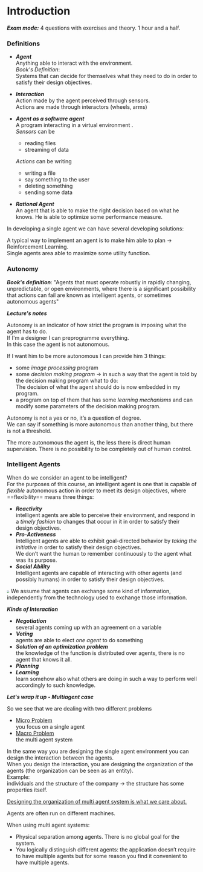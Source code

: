 # Introduction

***Exam mode:*** 4 questions with exercises and theory. 1 hour and a half.

### Definitions

- ***Agent***  
  Anything able to interact with the environment.  
  *Book's Definition*:  
  Systems that can decide for themselves what they need to do in order to satisfy their design objectives.

- ***Interaction***  
  Action made by the agent perceived through sensors.  
  Actions are made through interactors (wheels, arms)

- ***Agent as a software agent***  
  A program interacting in a virtual environment .  
  *Sensors* can be 

  - reading files
  - streaming of data

  *Actions* can be writing

  - writing a file
  - say something to the user
  - deleting something
  - sending some data

- ***Rational Agent***   
  An agent that is able to make the right decision based on what he knows.  He is able to optimize some performance measure.    

In developing a single agent we can have several developing solutions:

A typical way to implement an agent is to make him able to plan $\to$ Reinforcement Learning.  
Single agents area able to maximize some utility function. 

### Autonomy

***Book's definition***: 
"Agents that must operate robustly in rapidly changing, unpredictable, or open environments, where there is a significant possibility that actions can fail are known as intelligent agents, or sometimes autonomous agents"  

***Lecture's notes***

Autonomy is an indicator of how strict the program is imposing what the agent has to do.   
If I'm a designer I can preprogramme everything.   
In this case the agent is not autonomous.  

If I want him to be more autonomous I can provide him 3 things: 

- some *image processing* program
- some *decision making program* $\to$ in such a way that the agent is told by the decision making program what to do:  
  The decision of what the agent should do is now embedded in my program.  
- a program on top of them that has some *learning mechanisms* and can modify some parameters of the decision making program.

Autonomy is not a yes or no, it’s a question of degree.   
We can say if something is more autonomous than another thing, but there is not a threshold.  

The more autonomous the agent is, the less there is direct human supervision. There is no possibility to be completely out of human control. 

### Intelligent Agents

When do we consider an agent to be intelligent?   
For the purposes of this course, an intelligent agent is one that is capable of *flexible* autonomous action in order to meet its design objectives, where ==flexibility== means three things:

- ***Reactivity***  
  intelligent agents are able to perceive their environment, and respond in a *timely fashion* to changes that occur in it in order to satisfy their design objectives.
- ***Pro-Activeness***  
  Intelligent agents are able to exhibit goal-directed behavior by *taking the initiative* in order to satisfy their design objectives.  
  We don’t want the human to remember continuously to the agent what was its purpose. 
- ***Social Ability***  
  Intelligent agents are capable of interacting with other agents (and possibly humans) in order to satisfy their design objectives.

<img src="img/17091.png" style="zoom:40%">  
We assume that agents can exchange some kind of information, independently from the technology used to exchange those information.

***Kinds of Interaction***

- ***Negotiation***  
  several agents coming up with an agreement on a variable
- ***Voting***  
  agents are able to elect *one agent* to do something
- ***Solution of an optimization problem***  
  the knowledge of the function is distributed over agents, there is no agent that knows it all.
- ***Planning***
- ***Learning***  
  learn somehow also what others are doing in such a way to perform well accordingly to such knowledge.

***Let's wrap it up - Multiagent case***

So we see that we are dealing with two different problems 

- <u>Micro Problem</u>   
  you focus on a single agent
- <u>Macro Problem</u>  
  the multi agent system

In the same way you are designing the single agent environment you can design the interaction between the agents.   
When you design the interaction, you are designing the organization of the agents (the organization can be seen as an entity).   
Example:   
individuals and the structure of the company $\to$ the structure has some properties itself.

<u>Designing the organization of multi agent system is what we care about.</u> 

Agents are often run on different machines. 

When using multi agent systems:

- Physical separation among agents. There is no global goal for the system.
- You logically distinguish different agents: the application doesn’t require to have multiple agents but for some reason you find it convenient to have multiple agents.     